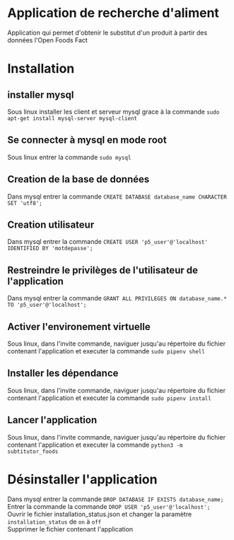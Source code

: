 # Application de recherche d'aliment
Application qui permet d'obtenir le substitut d'un produit à partir des données l'Open Foods Fact
# Installation
## installer mysql
Sous linux installer les client et serveur mysql grace à la commande `sudo apt-get install mysql-server mysql-client`
## Se connecter à mysql en mode root
Sous linux entrer la commande `sudo mysql`
## Creation de la base de données
Dans mysql entrer la commande `CREATE DATABASE database_name CHARACTER SET 'utf8';`
## Creation utilisateur
Dans mysql entrer la commande `CREATE USER 'p5_user'@'localhost' IDENTIFIED BY 'motdepasse';`
## Restreindre le privilèges de l'utilisateur de l'application
Dans mysql entrer la commande `GRANT ALL PRIVILEGES ON database_name.* TO 'p5_user'@'localhost';`
## Activer l'environement virtuelle
Sous linux, dans l'invite commande, naviguer jusqu'au répertoire du fichier contenant l'application et executer la commande `sudo pipenv shell`
## Installer les dépendance
Sous linux, dans l'invite commande, naviguer jusqu'au répertoire du fichier contenant l'application et executer la commande `sudo pipenv install`
## Lancer l'application
Sous linux, dans l'invite commande, naviguer jusqu'au répertoire du fichier contenant l'application et executer la commande `python3 -m subtitutor_foods`
# Désinstaller l'application
Dans mysql entrer la commande `DROP DATABASE IF EXISTS database_name;`  
Entrer la commande la commande `DROP USER 'p5_user'@'localhost';`  
Ouvrir le fichier installation_status.json et changer la paramètre `installation_status` de `on` à `off`  
Supprimer le fichier contenant l'application